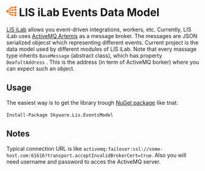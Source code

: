 # <img src="EventsModel/Assets/event-sys-icon.png" height="26"> LIS iLab Events Data Model

[LIS iLab](https://ilab.skyware-group.com/) allows you event-driven integrations, workers, etc. Currently, LIS iLab uses [ActiveMQ Artemis](https://activemq.apache.org/components/artemis/) as a message broker. The messages are JSON serialized objecst which representing different events. Current project is the data model used by different modules of LIS iLab. Note that every massage type inherits `BaseMessage` (abstract class), which has property `DeafultAddress` . This is the address (in term of ActiveMQ borker) where you can expect such an object.

## Usage 

The easiest way is to get the library trough [NuGet package](https://www.nuget.org/packages/Skyware.Lis.EventsModel) like tnat:

`
Install-Package Skyware.Lis.EventsModel
`

## Notes

Typical connection URL is like `activemq:failover:ssl://some-host.com:61616?transport.acceptInvalidBrokerCert=true`. Also you will need username and password to acces the ActiveMQ server. 

